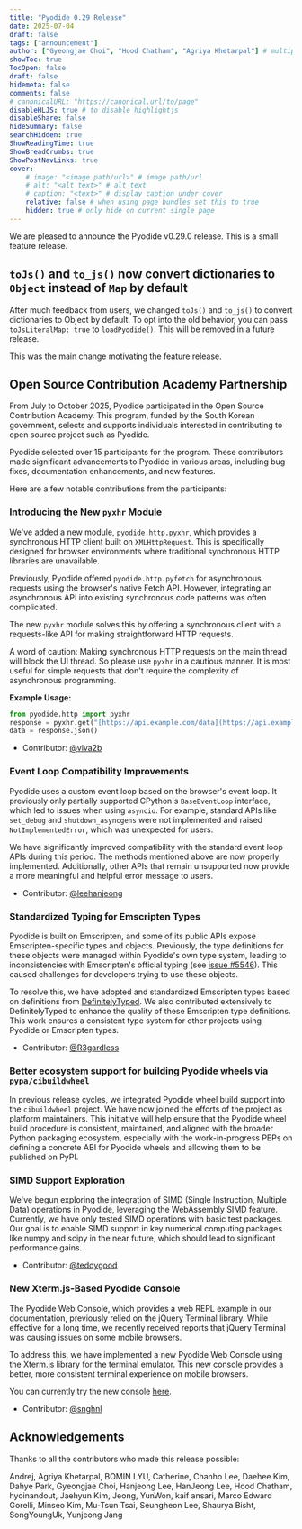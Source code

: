 ```yaml
---
title: "Pyodide 0.29 Release"
date: 2025-07-04
draft: false
tags: ["announcement"]
author: ["Gyeongjae Choi", "Hood Chatham", "Agriya Khetarpal"] # multiple authors
showToc: true
TocOpen: false
draft: false
hidemeta: false
comments: false
# canonicalURL: "https://canonical.url/to/page"
disableHLJS: true # to disable highlightjs
disableShare: false
hideSummary: false
searchHidden: true
ShowReadingTime: true
ShowBreadCrumbs: true
ShowPostNavLinks: true
cover:
    # image: "<image path/url>" # image path/url
    # alt: "<alt text>" # alt text
    # caption: "<text>" # display caption under cover
    relative: false # when using page bundles set this to true
    hidden: true # only hide on current single page
---
```


We are pleased to announce the Pyodide v0.29.0 release. This is a small feature
release. 

## `toJs()` and `to_js()` now convert dictionaries to `Object` instead of `Map` by default

After much feedback from users, we changed `toJs()` and `to_js()` to convert
dictionaries to Object by default. To opt into the old behavior, you can pass
`toJsLiteralMap: true` to `loadPyodide()`. This will be removed in a future
release.

This was the main change motivating the feature release.

## Open Source Contribution Academy Partnership

From July to October 2025, Pyodide participated in the Open Source Contribution
Academy. This program, funded by the South Korean government, selects and
supports individuals interested in contributing to open source project such as
Pyodide.

Pyodide selected over 15 participants for the program. These contributors made
significant advancements to Pyodide in various areas, including bug fixes,
documentation enhancements, and new features.

Here are a few notable contributions from the participants:

### Introducing the New `pyxhr` Module

We've added a new module, `pyodide.http.pyxhr`, which provides a synchronous
HTTP client built on `XMLHttpRequest`. This is specifically designed for browser
environments where traditional synchronous HTTP libraries are unavailable.

Previously, Pyodide offered `pyodide.http.pyfetch` for asynchronous requests
using the browser's native Fetch API. However, integrating an asynchronous API
into existing synchronous code patterns was often complicated.

The new `pyxhr` module solves this by offering a synchronous client with a
requests-like API for making straightforward HTTP requests.

A word of caution: Making synchronous HTTP requests on the main thread will
block the UI thread. So please use `pyxhr` in a cautious manner. It is most
useful for simple requests that don't require the complexity of asynchronous
programming.

**Example Usage:**

```python
from pyodide.http import pyxhr
response = pyxhr.get("[https://api.example.com/data](https://api.example.com/data)")
data = response.json()
```

  - Contributor: [@viva2b](https://github.com/viva2b)

### Event Loop Compatibility Improvements

Pyodide uses a custom event loop based on the browser's event loop. It
previously only partially supported CPython's `BaseEventLoop` interface, which
led to issues when using `asyncio`. For example, standard APIs like `set_debug`
and `shutdown_asyncgens` were not implemented and raised `NotImplementedError`,
which was unexpected for users.

We have significantly improved compatibility with the standard event loop APIs
during this period. The methods mentioned above are now properly implemented.
Additionally, other APIs that remain unsupported now provide a more meaningful
and helpful error message to users.

  - Contributor: [@leehanjeong](https://github.com/leehanjeong)

### Standardized Typing for Emscripten Types

Pyodide is built on Emscripten, and some of its public APIs expose
Emscripten-specific types and objects. Previously, the type definitions for
these objects were managed within Pyodide's own type system, leading to
inconsistencies with Emscripten's official typing (see [issue
\#5546](https://github.com/pyodide/pyodide/issues/5546)). This caused challenges
for developers trying to use these objects.

To resolve this, we have adopted and standardized Emscripten types based on
definitions from
[DefinitelyTyped](https://www.npmjs.com/package/@types/emscripten). We also
contributed extensively to DefinitelyTyped to enhance the quality of these
Emscripten type definitions. This work ensures a consistent type system for
other projects using Pyodide or Emscripten types.

  - Contributor: [@R3gardless](https://github.com/R3gardless)

### Better ecosystem support for building Pyodide wheels via `pypa/cibuildwheel`

In previous release cycles, we integrated Pyodide wheel build support into the
`cibuildwheel` project. We have now joined the efforts of the project as platform
maintainers. This initiative will help ensure that the Pyodide wheel build
procedure is consistent, maintained, and aligned with the broader Python packaging
ecosystem, especially with the work-in-progress PEPs on defining a concrete ABI
for Pyodide wheels and allowing them to be published on PyPI.

### SIMD Support Exploration

We've begun exploring the integration of SIMD (Single Instruction, Multiple
Data) operations in Pyodide, leveraging the WebAssembly SIMD feature. Currently,
we have only tested SIMD operations with basic test packages. Our goal is to
enable SIMD support in key numerical computing packages like numpy and scipy in
the near future, which should lead to significant performance gains.

  - Contributor: [@teddygood](https://github.com/teddygood)

### New Xterm.js-Based Pyodide Console

The Pyodide Web Console, which provides a web REPL example in our documentation,
previously relied on the jQuery Terminal library. While effective for a long
time, we recently received reports that jQuery Terminal was causing issues on
some mobile browsers.

To address this, we have implemented a new Pyodide Web Console using the
Xterm.js library for the terminal emulator. This new console provides a better,
more consistent terminal experience on mobile browsers.

You can currently try the new console
[here](https://pyodide.org/en/latest/console-v2.html).

  - Contributor: [@snghnl](https://github.com/snghnl)


## Acknowledgements

Thanks to all the contributors who made this release possible:

Andrej, Agriya Khetarpal, BOMIN LYU, Catherine, Chanho Lee, Daehee Kim,
Dahye Park, Gyeongjae Choi, Hanjeong Lee, HanJeong Lee, Hood Chatham,
hyoinandout, Jaehyun Kim, Jeong, YunWon, kaif ansari, Marco Edward Gorelli,
Minseo Kim, Mu-Tsun Tsai, Seungheon Lee, Shaurya Bisht, SongYoungUk,
Yunjeong Jang

